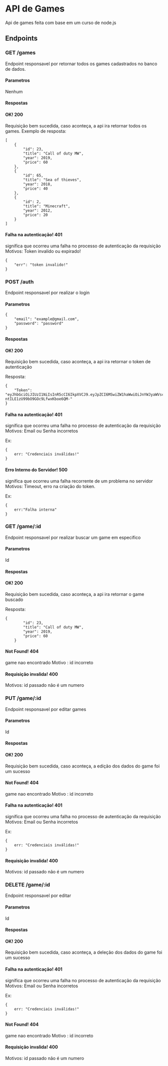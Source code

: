 # API de Games
Api de games feita com base em um curso de node.js
## Endpoints
### GET /games
Endpoint responsavel por retornar todos os games cadastrados no banco de dados.
#### Parametros
Nenhum
#### Respostas
#### OK! 200
Requisição bem sucedida, caso aconteça, a api ira retornar todos os games.
Exemplo de resposta:

```
[
    {
        "id": 23,
        "title": "Call of duty MW",
        "year": 2019,
        "price": 60
    },
    {
        "id": 65,
        "title": "Sea of thieves",
        "year": 2018,
        "price": 40
    },
    {
        "id": 2,
        "title": "Minecraft",
        "year": 2012,
        "price": 20
    }
]
```

#### Falha na autenticação! 401
significa que ocorreu uma falha no processo de autenticação da requisição
Motivos: Token invalido ou expirado!

```
{
    "err": "token invalido!"
}
```
### POST /auth
Endpoint responsavel por realizar o login
#### Parametros
```
{
    "email": "example@gmail.com",
    "password": "password"
}
```
#### Respostas
#### OK! 200
Requisição bem sucedida, caso aconteça, a api ira retornar o token de autenticação

Resposta: 

```
{
	"Token": "eyJhbGciOiJIUzI1NiIsInR5cCI6IkpXVCJ9.eyJpZCI6MSwiZW1haWwiOiJnYWJyaWVscGhwMDBAZ21haWwuY29tIiwiaWF0IjoxNjA1MDQwNjg1LCJleHAiOjE2MDUyMTM0ODV9.6racKLtrm8u-ntILE1zU99bO9GOc9LfwxKboe6QM-"
}
```


#### Falha na autenticação! 401
significa que ocorreu uma falha no processo de autenticação da requisição
Motivos: Email ou Senha incorretos

Ex:

```
{
	err: "Credenciais inválidas!"
}
```

#### Erro Interno do Servidor! 500
significa que ocorreu uma falha recorrente de um problema no servidor
Motivos: Timeout, erro na criação do token.

Ex:

```
{
	err:"Falha interna"
}
```

### GET /game/:id
Endpoint responsavel por realizar buscar um game em especifico
#### Parametros
Id

#### Respostas
#### OK! 200
Requisição bem sucedida, caso aconteça, a api ira retornar o game buscado

Resposta: 

```
{
        "id": 23,
        "title": "Call of duty MW",
        "year": 2019,
        "price": 60
    }
```


#### Not Found! 404
game nao encontrado
Motivo : id incorreto


#### Requisição invalida! 400
Motivos: id passado não é um numero


### PUT /game/:id
Endpoint responsavel por editar games
#### Parametros
Id

#### Respostas
#### OK! 200
Requisição bem sucedida, caso aconteça, a edição dos dados do game foi um sucesso


#### Not Found! 404
game nao encontrado
Motivo : id incorreto

#### Falha na autenticação! 401
significa que ocorreu uma falha no processo de autenticação da requisição
Motivos: Email ou Senha incorretos

Ex:

```
{
	err: "Credenciais inválidas!"
}
```


#### Requisição invalida! 400
Motivos: id passado não é um numero


### DELETE /game/:id
Endpoint responsavel por editar
#### Parametros
Id

#### Respostas
#### OK! 200
Requisição bem sucedida, caso aconteça, a deleção dos dados do game foi um sucesso

#### Falha na autenticação! 401
significa que ocorreu uma falha no processo de autenticação da requisição
Motivos: Email ou Senha incorretos

Ex:

```
{
	err: "Credenciais inválidas!"
}
```

#### Not Found! 404
game nao encontrado
Motivo : id incorreto


#### Requisição invalida! 400
Motivos: id passado não é um numero